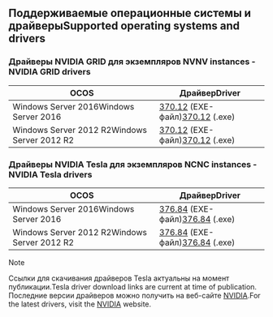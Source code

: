 ## <a name="supported-operating-systems-and-drivers"></a><span data-ttu-id="9e2cd-101">Поддерживаемые операционные системы и драйверы</span><span class="sxs-lookup"><span data-stu-id="9e2cd-101">Supported operating systems and drivers</span></span>

### <a name="nv-instances---nvidia-grid-drivers"></a><span data-ttu-id="9e2cd-102">Драйверы NVIDIA GRID для экземпляров NV</span><span class="sxs-lookup"><span data-stu-id="9e2cd-102">NV instances - NVIDIA GRID drivers</span></span>

| <span data-ttu-id="9e2cd-103">ОС</span><span class="sxs-lookup"><span data-stu-id="9e2cd-103">OS</span></span> | <span data-ttu-id="9e2cd-104">Драйвер</span><span class="sxs-lookup"><span data-stu-id="9e2cd-104">Driver</span></span> |
| -------- |------------- |
| <span data-ttu-id="9e2cd-105">Windows Server 2016</span><span class="sxs-lookup"><span data-stu-id="9e2cd-105">Windows Server 2016</span></span> | <span data-ttu-id="9e2cd-106">[370.12](https://go.microsoft.com/fwlink/?linkid=836843) (EXE-файл)</span><span class="sxs-lookup"><span data-stu-id="9e2cd-106">[370.12](https://go.microsoft.com/fwlink/?linkid=836843) (.exe)</span></span> |
| <span data-ttu-id="9e2cd-107">Windows Server 2012 R2</span><span class="sxs-lookup"><span data-stu-id="9e2cd-107">Windows Server 2012 R2</span></span> | <span data-ttu-id="9e2cd-108">[370.12](https://go.microsoft.com/fwlink/?linkid=836844) (EXE-файл)</span><span class="sxs-lookup"><span data-stu-id="9e2cd-108">[370.12](https://go.microsoft.com/fwlink/?linkid=836844) (.exe)</span></span>  |

### <a name="nc-instances---nvidia-tesla-drivers"></a><span data-ttu-id="9e2cd-109">Драйверы NVIDIA Tesla для экземпляров NC</span><span class="sxs-lookup"><span data-stu-id="9e2cd-109">NC instances - NVIDIA Tesla drivers</span></span>

| <span data-ttu-id="9e2cd-110">ОС</span><span class="sxs-lookup"><span data-stu-id="9e2cd-110">OS</span></span> | <span data-ttu-id="9e2cd-111">Драйвер</span><span class="sxs-lookup"><span data-stu-id="9e2cd-111">Driver</span></span> |
| -------- |------------- |
| <span data-ttu-id="9e2cd-112">Windows Server 2016</span><span class="sxs-lookup"><span data-stu-id="9e2cd-112">Windows Server 2016</span></span> | <span data-ttu-id="9e2cd-113">[376.84](http://us.download.nvidia.com/Windows/Quadro_Certified/376.84/376.84-tesla-desktop-winserver2016-international-whql.exe) (EXE-файл)</span><span class="sxs-lookup"><span data-stu-id="9e2cd-113">[376.84](http://us.download.nvidia.com/Windows/Quadro_Certified/376.84/376.84-tesla-desktop-winserver2016-international-whql.exe) (.exe)</span></span> |
| <span data-ttu-id="9e2cd-114">Windows Server 2012 R2</span><span class="sxs-lookup"><span data-stu-id="9e2cd-114">Windows Server 2012 R2</span></span> | <span data-ttu-id="9e2cd-115">[376.84](http://us.download.nvidia.com/Windows/Quadro_Certified/376.84/376.84-tesla-desktop-winserver2008-2012r2-64bit-international-whql.exe) (EXE-файл)</span><span class="sxs-lookup"><span data-stu-id="9e2cd-115">[376.84](http://us.download.nvidia.com/Windows/Quadro_Certified/376.84/376.84-tesla-desktop-winserver2008-2012r2-64bit-international-whql.exe) (.exe)</span></span> |

> [!NOTE]
> <span data-ttu-id="9e2cd-116">Ссылки для скачивания драйверов Tesla актуальны на момент публикации.</span><span class="sxs-lookup"><span data-stu-id="9e2cd-116">Tesla driver download links are current at time of publication.</span></span> <span data-ttu-id="9e2cd-117">Последние версии драйверов можно получить на веб-сайте [NVIDIA](http://www.nvidia.com/).</span><span class="sxs-lookup"><span data-stu-id="9e2cd-117">For the latest drivers, visit the [NVIDIA](http://www.nvidia.com/) website.</span></span>
>